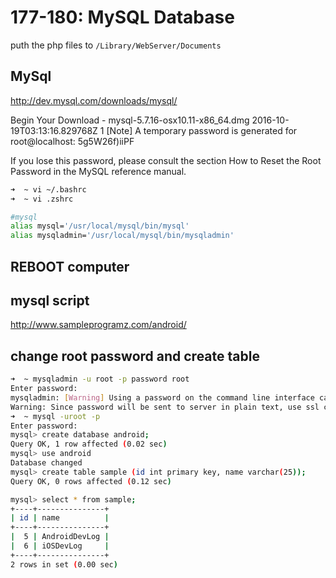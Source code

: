 # 177-180: MySQL Database

puth the php files to `/Library/WebServer/Documents`

## MySql

http://dev.mysql.com/downloads/mysql/

Begin Your Download - mysql-5.7.16-osx10.11-x86_64.dmg
2016-10-19T03:13:16.829768Z 1 [Note] A temporary password is generated for root@localhost: 5g5W26f)iiPF

If you lose this password, please consult the section How to Reset the Root Password in the MySQL reference manual.

```bash
➜  ~ vi ~/.bashrc
➜  ~ vi .zshrc

#mysql
alias mysql='/usr/local/mysql/bin/mysql'
alias mysqladmin='/usr/local/mysql/bin/mysqladmin'
```

## REBOOT computer

## mysql script

http://www.sampleprogramz.com/android/

## change root password and create table

```bash
➜  ~ mysqladmin -u root -p password root
Enter password:
mysqladmin: [Warning] Using a password on the command line interface can be insecure.
Warning: Since password will be sent to server in plain text, use ssl connection to ensure password safety.
➜  ~ mysql -uroot -p
Enter password:
mysql> create database android;
Query OK, 1 row affected (0.02 sec)
mysql> use android
Database changed
mysql> create table sample (id int primary key, name varchar(25));
Query OK, 0 rows affected (0.12 sec)

mysql> select * from sample;
+----+---------------+
| id | name          |
+----+---------------+
|  5 | AndroidDevLog |
|  6 | iOSDevLog     |
+----+---------------+
2 rows in set (0.00 sec)
```
